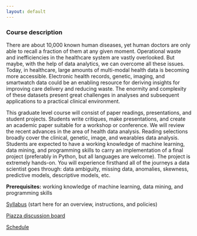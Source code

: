```yaml
---
layout: default
---
```


### Course description
There are about 10,000 known human diseases, yet human doctors are only able to recall a fraction of them at any given moment. Operational waste and inefficiencies in the healthcare system are vastly overlooked. But maybe, with the help of data analytics, we can overcome all these issues. Today, in healthcare, large amounts of multi-modal health data is becoming more accessible.  Electronic health records, genetic, imaging, and smartwatch data could be an enabling resource for deriving insights for improving care delivery and reducing waste. The enormity and complexity of these datasets present great challenges in analyses and subsequent applications to a practical clinical environment.

This graduate level course will consist of paper readings, presentations, and student projects. Students write critiques, make presentations, and create an academic paper suitable for a workshop or conference. We will review the recent advances in the area of health data analysis. Reading selections broadly cover the clinical, genetic, image, and wearables data analysis. Students are expected to have a working knowledge of machine learning, data mining, and programming skills to carry an implementation of a final project (preferably in Python, but all languages are welcome). The project is extremely hands-on. You will experience firsthand all of the journeys a data scientist goes through: data ambiguity, missing data, anomalies, skewness, predictive models, descriptive models, etc. 

**Prerequisites:** working knowledge of machine learning, data mining, and programming skills

[Syllabus](syllabus) (start here for an overview, instructions, and policies)

[Piazza discussion board](https://piazza.com/class/jci5ij424lb2c5)

[Schedule](schedule)
